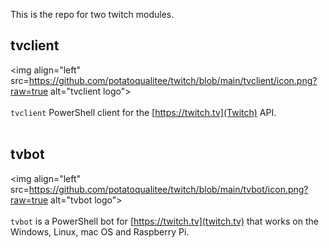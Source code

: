 This is the repo for two twitch modules.

## tvclient

<img align="left" src=https://github.com/potatoqualitee/twitch/blob/main/tvclient/icon.png?raw=true alt="tvclient logo">  <br/></br>`tvclient` PowerShell client for the [https://twitch.tv](Twitch) API.
<br/></br>

## tvbot

<img align="left" src=https://github.com/potatoqualitee/twitch/blob/main/tvbot/icon.png?raw=true alt="tvbot logo">  <br/></br>`tvbot` is a PowerShell bot for [https://twitch.tv](twitch.tv) that works on the Windows, Linux, mac OS and Raspberry Pi.
<br/></br>
